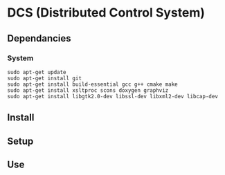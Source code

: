 # DCS (Distributed Control System)

## Dependancies
### System
```
sudo apt-get update
sudo apt-get install git
sudo apt-get install build-essential gcc g++ cmake make
sudo apt-get install xsltproc scons doxygen graphviz
sudo apt-get install libgtk2.0-dev libssl-dev libxml2-dev libcap-dev
```

## Install

## Setup

## Use
